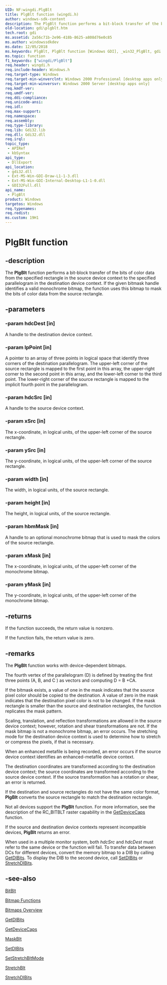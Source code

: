 ```yaml
---
UID: NF:wingdi.PlgBlt
title: PlgBlt function (wingdi.h)
author: windows-sdk-content
description: The PlgBlt function performs a bit-block transfer of the bits of color data from the specified rectangle in the source device context to the specified parallelogram in the destination device context.
old-location: gdi\plgblt.htm
tech.root: gdi
ms.assetid: 2a56c71b-2e96-418b-8625-a808d76e0c85
ms.author: windowssdkdev
ms.date: 12/05/2018
ms.keywords: PlgBlt, PlgBlt function [Windows GDI], _win32_PlgBlt, gdi.plgblt, wingdi/PlgBlt
ms.topic: function
f1_keywords: ["wingdi/PlgBlt"]
req.header: wingdi.h
req.include-header: Windows.h
req.target-type: Windows
req.target-min-winverclnt: Windows 2000 Professional [desktop apps only]
req.target-min-winversvr: Windows 2000 Server [desktop apps only]
req.kmdf-ver: 
req.umdf-ver: 
req.ddi-compliance: 
req.unicode-ansi: 
req.idl: 
req.max-support: 
req.namespace: 
req.assembly: 
req.type-library: 
req.lib: Gdi32.lib
req.dll: Gdi32.dll
req.irql: 
topic_type:
 - APIRef
 - kbSyntax
api_type:
 - DllExport
api_location:
 - gdi32.dll
 - Ext-MS-Win-GDI-Draw-L1-1-3.dll
 - Ext-MS-Win-GDI-Internal-Desktop-L1-1-0.dll
 - GDI32Full.dll
api_name:
 - PlgBlt
product: Windows
targetos: Windows
req.typenames: 
req.redist: 
ms.custom: 19H1
---
```


# PlgBlt function


## -description


The <b>PlgBlt</b> function performs a bit-block transfer of the bits of color data from the specified rectangle in the source device context to the specified parallelogram in the destination device context. If the given bitmask handle identifies a valid monochrome bitmap, the function uses this bitmap to mask the bits of color data from the source rectangle.


## -parameters




### -param hdcDest [in]

A handle to the destination device context.


### -param lpPoint [in]

A pointer to an array of three points in logical space that identify three corners of the destination parallelogram. The upper-left corner of the source rectangle is mapped to the first point in this array, the upper-right corner to the second point in this array, and the lower-left corner to the third point. The lower-right corner of the source rectangle is mapped to the implicit fourth point in the parallelogram.


### -param hdcSrc [in]

A handle to the source device context.


### -param xSrc [in]

The x-coordinate, in logical units, of the upper-left corner of the source rectangle.


### -param ySrc [in]

The y-coordinate, in logical units, of the upper-left corner of the source rectangle.


### -param width [in]

The width, in logical units, of the source rectangle.


### -param height [in]

The height, in logical units, of the source rectangle.


### -param hbmMask [in]

A handle to an optional monochrome bitmap that is used to mask the colors of the source rectangle.


### -param xMask [in]

The x-coordinate, in logical units, of the upper-left corner of the monochrome bitmap.


### -param yMask [in]

The y-coordinate, in logical units, of the upper-left corner of the monochrome bitmap.


## -returns



If the function succeeds, the return value is nonzero.

If the function fails, the return value is zero.




## -remarks



The <b>PlgBlt</b> function works with device-dependent bitmaps.

The fourth vertex of the parallelogram (D) is defined by treating the first three points (A, B, and C ) as vectors and computing D = B +CA.

If the bitmask exists, a value of one in the mask indicates that the source pixel color should be copied to the destination. A value of zero in the mask indicates that the destination pixel color is not to be changed. If the mask rectangle is smaller than the source and destination rectangles, the function replicates the mask pattern.

Scaling, translation, and reflection transformations are allowed in the source device context; however, rotation and shear transformations are not. If the mask bitmap is not a monochrome bitmap, an error occurs. The stretching mode for the destination device context is used to determine how to stretch or compress the pixels, if that is necessary.

When an enhanced metafile is being recorded, an error occurs if the source device context identifies an enhanced-metafile device context.

The destination coordinates are transformed according to the destination device context; the source coordinates are transformed according to the source device context. If the source transformation has a rotation or shear, an error is returned.

If the destination and source rectangles do not have the same color format, <b>PlgBlt</b> converts the source rectangle to match the destination rectangle.

Not all devices support the <b>PlgBlt</b> function. For more information, see the description of the RC_BITBLT raster capability in the <a href="https://docs.microsoft.com/windows/desktop/api/wingdi/nf-wingdi-getdevicecaps">GetDeviceCaps</a> function.

If the source and destination device contexts represent incompatible devices, <b>PlgBlt</b> returns an error.

When used in a multiple monitor system, both <i>hdcSrc</i> and <i>hdcDest</i> must refer to the same device or the function will fail. To transfer data between DCs for different devices, convert the memory bitmap to a DIB by calling <a href="https://docs.microsoft.com/windows/desktop/api/wingdi/nf-wingdi-getdibits">GetDIBits</a>. To display the DIB to the second device, call <a href="https://docs.microsoft.com/windows/desktop/api/wingdi/nf-wingdi-setdibits">SetDIBits</a> or <a href="https://docs.microsoft.com/windows/desktop/api/wingdi/nf-wingdi-stretchdibits">StretchDIBits</a>.




## -see-also




<a href="https://docs.microsoft.com/windows/desktop/api/wingdi/nf-wingdi-bitblt">BitBlt</a>



<a href="https://docs.microsoft.com/windows/desktop/gdi/bitmap-functions">Bitmap Functions</a>



<a href="https://docs.microsoft.com/windows/desktop/gdi/bitmaps">Bitmaps Overview</a>



<a href="https://docs.microsoft.com/windows/desktop/api/wingdi/nf-wingdi-getdibits">GetDIBits</a>



<a href="https://docs.microsoft.com/windows/desktop/api/wingdi/nf-wingdi-getdevicecaps">GetDeviceCaps</a>



<a href="https://docs.microsoft.com/windows/desktop/api/wingdi/nf-wingdi-maskblt">MaskBlt</a>



<a href="https://docs.microsoft.com/windows/desktop/api/wingdi/nf-wingdi-setdibits">SetDIBits</a>



<a href="https://docs.microsoft.com/windows/desktop/api/wingdi/nf-wingdi-setstretchbltmode">SetStretchBltMode</a>



<a href="https://docs.microsoft.com/windows/desktop/api/wingdi/nf-wingdi-stretchblt">StretchBlt</a>



<a href="https://docs.microsoft.com/windows/desktop/api/wingdi/nf-wingdi-stretchdibits">StretchDIBits</a>
 

 


